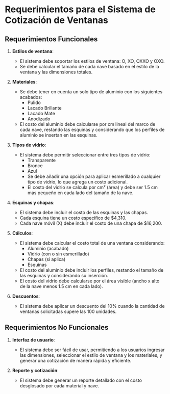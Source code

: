 # Requerimientos para el Sistema de Cotización de Ventanas 

## Requerimientos Funcionales

1. **Estilos de ventana**:
   - El sistema debe soportar los estilos de ventana: O, XO, OXXO y OXO.
   - Se debe calcular el tamaño de cada nave basado en el estilo de la ventana y las dimensiones totales.

2. **Materiales**:
   - Se debe tener en cuenta un solo tipo de aluminio con los siguientes acabados:
     - Pulido
     - Lacado Brillante
     - Lacado Mate
     - Anodizado
   - El costo del aluminio debe calcularse por cm lineal del marco de cada nave, restando las esquinas y considerando que los perfiles de aluminio se insertan en las esquinas.

3. **Tipos de vidrio**:
   - El sistema debe permitir seleccionar entre tres tipos de vidrio:
     - Transparente
     - Bronce
     - Azul
     - Se debe añadir una opción para aplicar esmerillado a cualquier tipo de vidrio, lo que agrega un costo adicional.
     - El costo del vidrio se calcula por cm² (área) y debe ser 1.5 cm más pequeño en cada lado del tamaño de la nave.

4. **Esquinas y chapas**:
   - El sistema debe incluir el costo de las esquinas y las chapas.
   - Cada esquina tiene un costo específico de $4,310.
   - Cada nave móvil (X) debe incluir el costo de una chapa de $16,200.

5. **Cálculos**:
   - El sistema debe calcular el costo total de una ventana considerando:
     - Aluminio (acabado)
     - Vidrio (con o sin esmerillado)
     - Chapas (si aplica)
     - Esquinas
   - El costo del aluminio debe incluir los perfiles, restando el tamaño de las esquinas y considerando su inserción.
   - El costo del vidrio debe calcularse por el área visible (ancho x alto de la nave menos 1.5 cm en cada lado).

6. **Descuentos**:
   - El sistema debe aplicar un descuento del 10% cuando la cantidad de ventanas solicitadas supere las 100 unidades.

## Requerimientos No Funcionales


1. **Interfaz de usuario**:
   - El sistema debe ser fácil de usar, permitiendo a los usuarios ingresar las dimensiones, seleccionar el estilo de ventana y los materiales, y generar una cotización de manera rápida y eficiente.

2. **Reporte y cotización**:
   - El sistema debe generar un reporte detallado con el costo desglosado por cada material y nave.